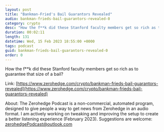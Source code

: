 ```yaml
---
layout: post
title: "Bankman-Fried's Bail Guarantors Revealed"
audio: bankman-frieds-bail-guarantors-revealed-0
category: crypto
desc: "How the f**k did these Stanford faculty members get so rich as to guarantee that size of a bail?"
duration: 00:02:11
length: 131
datetime: Wed, 15 Feb 2023 18:55:00 +0000
tags: podcast
guid: bankman-frieds-bail-guarantors-revealed-0
order: 0
---
```

How the f**k did these Stanford faculty members get so rich as to guarantee that size of a bail?

Link: [https://www.zerohedge.com/crypto/bankman-frieds-bail-guarantors-revealed](https://www.zerohedge.com/crypto/bankman-frieds-bail-guarantors-revealed)

About: The Zerohedge Podcast is a non-commercial, automated program, designed to give people a way to get news from Zerohedge in an audio format.  I am actively working on tweaking and improving the setup to create a better listening experience (February 2023).  Suggestions are welcome: [zerohedgePodcast@outlook.com](mailto:zerohedgePodcast@outlook.com)
